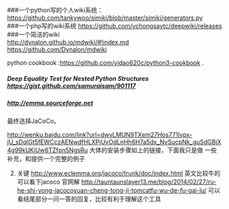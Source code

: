 ###一个python写的个人wiki系统：https://github.com/tankywoo/simiki/blob/master/simiki/generators.py    
###一个php写的wiki系统 https://github.com/ychongsaytc/deepwiki/releases    
###一个简洁的wiki     
http://dynalon.github.io/mdwiki/#!index.md    
https://github.com/Dynalon/mdwiki    

python cookbook :https://github.com/yidao620c/python3-cookbook .  

##### Deep Equality Test for Nested Python Structures https://gist.github.com/samuraisam/901117

##### http://emma.sourceforge.net

最终选择JaCoCo。
 
 http://wenku.baidu.com/link?url=dwvLMUN9TXem27Hos771lvpx-jU_sDqlGt5fEWCczAENwdfHLXPjUvOdLnHh6H7a5dx_NvSucpNk_guSdGBjX4g99kUKiUw6TZfpn5NgsRu
 大体的安装步骤如上的链接，下面我只是做 一些补充，和提供一个完整的例子 
 
2. 关键 
 http://www.eclemma.org/jacoco/trunk/doc/index.html
 英文比较牛的可以看下jacoco 官网解 
 http://tauntaunslayer13.me/blog/2014/02/27/ru-he-shi-yong-jacocoyuan-cheng-tong-ji-tomcatfu-wu-de-fu-gai-lu/
 可以看结尾部分一问一答的回复，比较有利于理解这个工具

